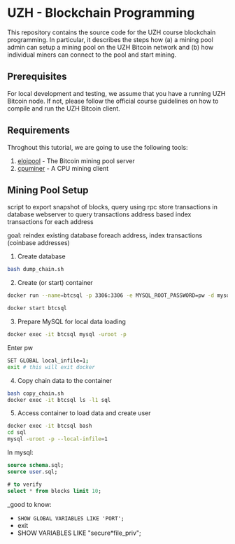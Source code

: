 # UZH - Blockchain Programming

This repository contains the source code for the UZH course blockchain programming. In particular, it describes the steps how (a) a mining pool admin can setup a mining pool on the UZH Bitcoin network and (b) how individual miners can connect to the pool and start mining.

## Prerequisites

For local development and testing, we assume that you have a running UZH Bitcoin node. If not, please follow the official course guidelines on how to compile and run the UZH Bitcoin client.

## Requirements

Throghout this tutorial, we are going to use the following tools:

1. [eloipool](https://github.com/luke-jr/eloipool) - The Bitcoin mining pool server
2. [cpuminer](https://github.com/pooler/cpuminer) - A CPU mining client

## Mining Pool Setup

script to export snapshot of blocks, query using rpc
store transactions in database
webserver to query transactions
address based index
transactions for each address

goal: reindex existing database
foreach address, index transactions (coinbase addresses)

1. Create database

```sh
bash dump_chain.sh
```

2. Create (or start) container

```sh
docker run --name=btcsql -p 3306:3306 -e MYSQL_ROOT_PASSWORD=pw -d mysql/mysql-server:latest
```

```sh
docker start btcsql
```

3. Prepare MySQL for local data loading

```sh
docker exec -it btcsql mysql -uroot -p
```

Enter pw

```sh
SET GLOBAL local_infile=1;
exit # this will exit docker
```

4. Copy chain data to the container

```sh
bash copy_chain.sh
docker exec -it btcsql ls -l1 sql
```

5. Access container to load data and create user

```sh
docker exec -it btcsql bash
cd sql
mysql -uroot -p --local-infile=1
```

In mysql:

```sql
source schema.sql;
source user.sql;

# to verify
select * from blocks limit 10;
```

\_good to know:

- `SHOW GLOBAL VARIABLES LIKE 'PORT';`
- exit
- SHOW VARIABLES LIKE "secure\*file_priv";

```

```
